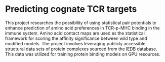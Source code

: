 # Predicting cognate TCR targets
This project researches the possibility of using statistical pair potentials to enhance prediction of amino acid preferences in TCR-p-MHC binding in the immune system. Amino acid contact maps are used as the statistical framework for scoring the affinity significance between wild type and modified models. The project involves leveraging publicly accessible structural data sets of protein complexes sourced from the IEDB database. This data was utilized for training protein binding models on GPU resources.
